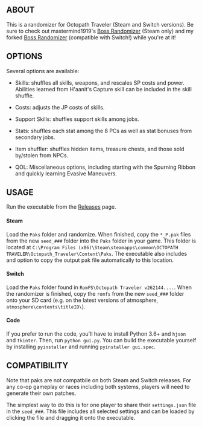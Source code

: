 ## ABOUT

This is a randomizer for Octopath Traveler (Steam and Switch versions). Be sure to check out 
mastermind1919's [Boss Randomizer](https://github.com/mastermind1919/OctopathBossRandomizer/releases) (Steam only) and my forked [Boss Randomizer](https://github.com/MarvinXLII/OctopathBossRandomizer/releases) (compatible with Switch!) while you're at it!

## OPTIONS

Several options are available:

- Skills: shuffles all skills, weapons, and rescales SP costs and power. Abilities learned from H'aanit's Capture skill can be included in the skill shuffle.

- Costs: adjusts the JP costs of skills.

- Support Skills: shuffles support skills among jobs.

- Stats: shuffles each stat among the 8 PCs as well as stat bonuses from secondary jobs.

- Item shuffler: shuffles hidden items, treasure chests, and those sold by/stolen from NPCs.

- QOL: Miscellaneous options, including starting with the Spurning Ribbon and quickly learning Evasive Maneuvers.

## USAGE

Run the executable from the
[Releases](https://github.com/MarvinXLII/OctopathTravelerJobRandomizer/releases)
page.


#### Steam

Load the `Paks` folder and randomize. When finished, copy the
`*_P.pak` files from the new `seed_###` folder into the `Paks` folder
in your game. This folder is located at `C:\Program Files
(x86)\Steam\steamapps\common\OCTOPATH
TRAVELER\Octopath_Traveler\Content\Paks`.  The executable also
includes and option to copy the output pak file automatically to this
location.

#### Switch

Load the `Paks` folder found in `RomFS\Octopath Traveler
v262144....`. When the randomizer is finished, copy the `romfs` from
the new `seed_###` folder onto your SD card (e.g. on the latest
versions of atmosphere, `atmosphere\contents\titleID\`).

#### Code

If you prefer to run the code, you'll have to install Python 3.6+ and
`hjson` and `tkinter`.  Then, run `python gui.py`. You can build
the executable yourself by installing `pyinstaller` and running
`pyinstaller gui.spec`.


## COMPATIBILITY

Note that paks are not compatbile on both Steam and Switch
releases. For any co-op gameplay or races including both systems,
players will need to generate their own patches.

The simplest way to do this is for one player to share their
`settings.json` file in the `seed_###`. This file includes all
selected settings and can be loaded by clicking the file and dragging
it onto the executable.
